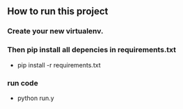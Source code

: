 ## How to run this project

### Create your new virtualenv.
### Then pip install all depencies in requirements.txt 
 - pip install -r requirements.txt
### run code 
 - python run.y
